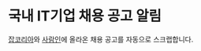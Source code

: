 # 국내 IT기업 채용 공고 알림
[잡코리아](https://www.jobkorea.co.kr)와 [사람인](https://www.saramin.co.kr)에 올라온 채용 공고를 자동으로 스크랩합니다.
